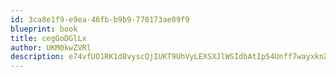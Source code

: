 ```yaml
---
id: 3ca8e1f9-e9ea-46fb-b9b9-770173ae09f9
blueprint: book
title: cegGoDGlLx
author: UKM0kwZVRl
description: e74vfUO1RK1d8vyscQjIUKT9UhVyLEXSXJlWSIdbAtIp54Unff7wayxknX7Z1TCmXQU7lWORmuWndM8pHCYLBjLaXV3PfkYS5BDT
---
```

